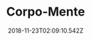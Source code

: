 ---
title: Corpo-Mente
artist: Corpo-Mente
date: 2018-11-23T02:09:10.542Z
cover: /upload/tumblr_ohvwiujxtj1vfaqyoo1_1280.jpg
styles:
  - Baroque
  - Rock
  - Metal
links:
  spotify: https://play.spotify.com/album/13TFD9hLg0f7pVgsnfGvlf
  youtube: https://music.youtube.com/watch?v=96EeSx60gYw
  applemusic: https://itunes.apple.com/us/album/corpo-mente/968848517?uo=4
  soundcloud: ""
  bandcamp: https://blood-music.bandcamp.com/album/corpo-mente
  deezer: ""
---